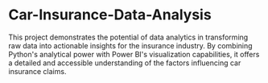 # Car-Insurance-Data-Analysis
This project demonstrates the potential of data analytics in transforming raw data into actionable insights for the insurance industry. By combining Python's analytical power with Power BI's visualization capabilities, it offers a detailed and accessible understanding of the factors influencing car insurance claims.
